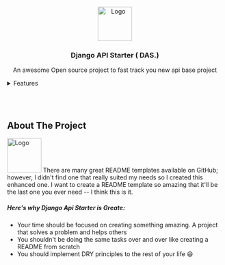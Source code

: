 
<!-- PROJECT LOGO -->
<br />
<div align="center">
  <a href="https://github.com/fortunetede/Django-Api-Starter">
    <img src="images/logo.png" alt="Logo" width="80" height="80">
  </a>

  <h3 align="center"> Django API Starter ( DAS.) </h3>

  <p align="center"> An awesome Open source project to fast track you new api base project </p>
</div>



<!-- Features -->
<details>
  <summary>Features</summary>
  <ol>
    <li>
      <a href="#about-the-project">About The Project</a>
      <ul>
        <li><a href="#why-das">Here's why Django Api Starter is Greate</a></li>
      </ul>
    </li>
    <li>
      <a href="#setup">Setup</a>
      <ul>
        <li><a href="#users-app-models">Models</a></li>
      </ul>
    </li>
    <li>
      <a href="#users-app">User App</a>
      <ul>
        <li><a href="#users-app-models">Models</a></li>
        <li><a href="#users-app-views">Views</a></li>
      </ul>
    </li>
  </ol>
</details>

<br><br>
<!-- ABOUT THE PROJECT -->
## About The Project

<img src="images/logo.png" alt="Logo" width="80" height="80">
There are many great README templates available on GitHub; however, I didn't find one that really suited my needs so I created this enhanced one. I want to create a README template so amazing that it'll be the last one you ever need -- I think this is it.


##### Here's why Django Api Starter is Greate:
* Your time should be focused on creating something amazing. A project that solves a problem and helps others
* You shouldn't be doing the same tasks over and over like creating a README from scratch
* You should implement DRY principles to the rest of your life :smile:




